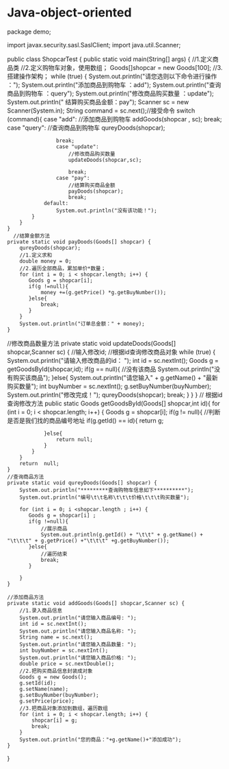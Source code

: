 # Java-object-oriented
package demo;

import javax.security.sasl.SaslClient;
import java.util.Scanner;

public class ShopcarTest {
    public static void main(String[] args) {
        //1.定义商品类
        //2.定义购物车对象，使用数组；
        Goods[]shopcar = new Goods[100];
        //3.搭建操作架构；
        while (true) {
            System.out.println("请您选则以下命令进行操作 ：");
            System.out.println("添加商品到购物车 ：add");
            System.out.println("查询商品到购物车 ：query");
            System.out.println("修改商品购买数量 ：update");
            System.out.println(" 结算购买商品金额：pay");
            Scanner sc = new Scanner(System.in);
            String command = sc.next();//接受命令
            switch (command){
                case "add":
                      //添加商品到购物车
                       addGoods(shopcar , sc);
                    break;
                case "query":
                       //查询商品到购物车
                       qureyDoods(shopcar);

                    break;
                    case "update":
                        //修改商品购买数量
                        updateDoods(shopcar,sc);

                        break;
                    case "pay":
                        //结算购买商品金额
                        payDoods(shopcar);
                        break;
                default:
                    System.out.println("没有该功能！");
            }
        }
    }
      //结算金额方法
    private static void payDoods(Goods[] shopcar) {
        qureyDoods(shopcar);
        //1.定义求和
        double money = 0;
        //2.遍历全部商品，累加单价*数量；
        for (int i = 0; i < shopcar.length; i++) {
           Goods g = shopcar[i];
           if(g !=null){
               money +=(g.getPrice() *g.getBuyNumber());
           }else{
               break;
           }
        }
        System.out.println("订单总金额：" + money);
    }
   //修改商品数量方法
    private static void updateDoods(Goods[] shopcar,Scanner sc) {
        //输入修改id;
        //根据id查询修改商品对象
        while (true) {
            System.out.println("请输入修改商品的id： ");
            int id = sc.nextInt();
            Goods g =  getGoodsById(shopcar,id);
            if(g == null){
                //没有该商品
                System.out.println("没有购买该商品");
            }else{
                System.out.println("请您输入" + g.getName() + "最新购买数量");
                int buyNumber = sc.nextInt();
                g.setBuyNumber(buyNumber);
                System.out.println("修改完成！");
                qureyDoods(shopcar);
                break;
            }
        }
    }
   // 根据id查询修改方法
    public  static Goods getGoodsById(Goods[] shopcar,int id){
        for (int i = 0; i < shopcar.length; i++) {
            Goods g = shopcar[i];
            if(g != null){
                //判断是否是我们找的商品编号地址
                if(g.getId() == id){
                    return g;

                }else{
                    return null;
                }
            }
        }
        return  null;
    }
    //查询商品方法
    private static void qureyDoods(Goods[] shopcar) {
        System.out.println("*********查询购物车信息如下**********");
        System.out.println("编号\t\t名称\t\t\t价格\t\t\t购买数量");

        for (int i = 0; i <shopcar.length ; i++) {
           Goods g = shopcar[i] ;
           if(g !=null){
               //展示商品
               System.out.println(g.getId() + "\t\t" + g.getName() + "\t\t\t" + g.getPrice() +"\t\t\t" +g.getBuyNumber());
           }else{
               //遍历结束
               break;
           }

        }
    }

    //添加商品方法
    private static void addGoods(Goods[] shopcar,Scanner sc) {
        //1.录入商品信息
        System.out.println("请您输入商品编号: ");
        int id = sc.nextInt();
        System.out.println("请您输入商品名称: ");
        String name = sc.next();
        System.out.println("请您输入商品数量: ");
        int buyNumber = sc.nextInt();
        System.out.println("请您输入商品价格: ");
        double price = sc.nextDouble();
        //2.把购买商品信息封装成对象
        Goods g = new Goods();
        g.setId(id);
        g.setName(name);
        g.setBuyNumber(buyNumber);
        g.setPrice(price);
        //3.把商品对象添加到数组，遍历数组
        for (int i = 0; i < shopcar.length; i++) {
            shopcar[i] = g;
            break;
        }
        System.out.println("您的商品："+g.getName()+"添加成功");
    }
}
